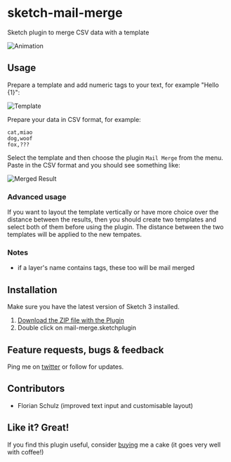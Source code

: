 # sketch-mail-merge

Sketch plugin to merge CSV data with a template

![Animation](https://raw.githubusercontent.com/kumo/sketch-mail-merge/master/docs/animation.gif)

## Usage

Prepare a template and add numeric tags to your text, for example "Hello {1}":

![Template](https://raw.githubusercontent.com/kumo/sketch-mail-merge/master/docs/template.png)

Prepare your data in CSV format, for example:

```
cat,miao
dog,woof
fox,???
```

Select the template and then choose the plugin `Mail Merge` from the menu. Paste in the CSV format and you should see something like:

![Merged Result](https://raw.githubusercontent.com/kumo/sketch-mail-merge/master/docs/merged-result.png)

### Advanced usage

If you want to layout the template vertically or have more choice over the distance between the results, then you should create two templates and select both of them before using the plugin. The distance between the two templates will be applied to the new tempates.

### Notes

- if a layer's name contains tags, these too will be mail merged

## Installation

Make sure you have the latest version of Sketch 3 installed.

1. [Download the ZIP file with the Plugin](https://github.com/kumo/sketch-mail-merge/archive/master.zip)
2. Double click on mail-merge.sketchplugin

## Feature requests, bugs & feedback

Ping me on [twitter](http://twitter.com/kumo) or follow for updates.

## Contributors

- Florian Schulz (improved text input and customisable layout)

## Like it? Great!

If you find this plugin useful, consider [buying](https://paypal.me/dakegumo/5) me a cake (it goes very well with coffee!)
